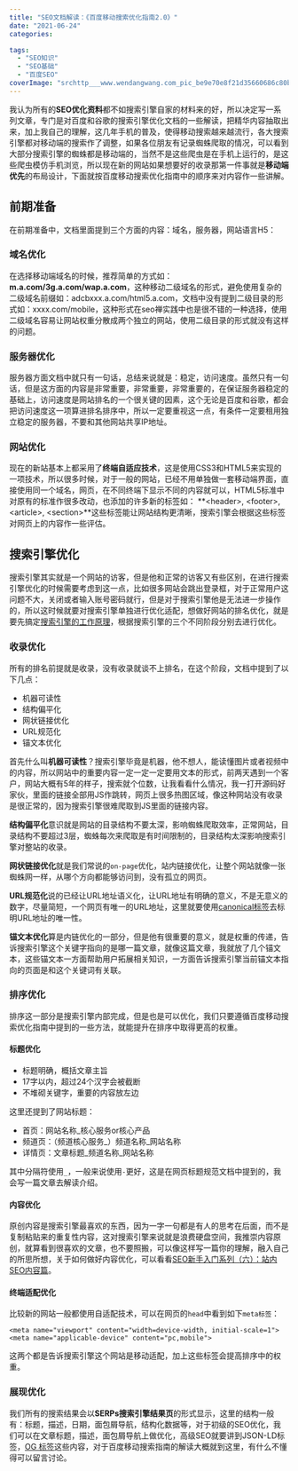 ```yaml
---
title: "SEO文档解读：《百度移动搜索优化指南2.0》"
date: "2021-06-24"
categories: 

tags: 
  - "SEO知识"
  - "SEO基础"
  - "百度SEO"
coverImage: "srchttp___www.wendangwang.com_pic_be9e70e8f21d35660686c80b_1-810-jpg_6-1080-0-0-1080.jpgreferhttp___www.wendangwang.jpeg"
---
```


我认为所有的**SEO优化资料**都不如搜索引擎自家的材料来的好，所以决定写一系列文章，专门是对百度和谷歌的搜索引擎优化文档的一些解读，把精华内容抽取出来，加上我自己的理解，这几年手机的普及，使得移动搜索越来越流行，各大搜索引擎都对移动端的搜索作了调整，如果各位朋友有记录蜘蛛爬取的情况，可以看到大部分搜索引擎的蜘蛛都是移动端的，当然不是这些爬虫是在手机上运行的，是这些爬虫模仿手机浏览，所以现在新的网站如果想要好的收录那第一件事就是**移动端优先**的布局设计，下面就按百度移动搜索优化指南中的顺序来对内容作一些讲解。

## 前期准备

在前期准备中，文档里面提到三个方面的内容：域名，服务器，网站语言H5：

### 域名优化

在选择移动端域名的时候，推荐简单的方式如：**m.a.com/3g.a.com/wap.a.com**，这种移动二级域名的形式，避免使用复杂的二级域名前缀如：adcbxxx.a.com/html5.a.com，文档中没有提到二级目录的形式如：xxxx.com/mobile，这种形式在seo禅实践中也是很不错的一种选择，使用二级域名容易让网站权重分散成两个独立的网站，使用二级目录的形式就没有这样的问题。

### 服务器优化

服务器方面文档中就只有一句话，总结来说就是：稳定，访问速度。虽然只有一句话，但是这方面的内容是非常重要，非常重要，非常重要的，在保证服务器稳定的基础上，访问速度是网站排名的一个很关键的因素，这个无论是百度和谷歌，都会把访问速度这一项算进排名排序中，所以一定要重视这一点，有条件一定要租用独立稳定的服务器，不要和其他网站共享IP地址。

### 网站优化

现在的新站基本上都采用了**终端自适应技术**，这是使用CSS3和HTML5来实现的一项技术，所以很多时候，对于一般的网站，已经不用单独做一套移动端界面，直接使用同一个域名，网页，在不同终端下显示不同的内容就可以，HTML5标准中对原有的标准作很多改动，也添加的许多新的标签如： **\<header>, \<footer>, \<article>, \<section>**这些标签能让网站结构更清晰，搜索引擎会根据这些标签对网页上的内容作一些评估。

## 搜索引擎优化

搜索引擎其实就是一个网站的访客，但是他和正常的访客又有些区别，在进行搜索引擎优化的时候需要考虑到这一点，比如很多网站会跳出登录框，对于正常用户这问题不大，关闭或者输入账号密码就行，但是对于搜索引擎他是无法进一步操作的，所以这时候就要对搜索引擎单独进行优化适配，想做好网站的排名优化，就是要先搞定[搜索引擎的工作原理](https://www.helloyu.top/seo/seo-tutorial-moz-serial-2021-search-engine-first.html)，根据搜索引擎的三个不同阶段分别去进行优化。

### 收录优化

所有的排名前提就是收录，没有收录就谈不上排名，在这个阶段，文档中提到了以下几点：

- 机器可读性
- 结构偏平化
- 网状链接优化
- URL规范化
- 锚文本优化

首先什么叫**机器可读性**？搜索引擎毕竟是机器，他不想人，能读懂图片或者视频中的内容，所以网站中的重要内容一定一定一定要用文本的形式，前两天遇到一个客户，网站大概有5年的样子，搜索就个位数，让我看看什么情况，我一打开源码好家伙，里面的链接全部用JS作跳转，网页上很多热图区域，像这种网站没有收录是很正常的，因为搜索引擎很难爬取到JS里面的链接内容。

**结构偏平化**意识就是网站的目录结构不要太深，影响蜘蛛爬取效率，正常网站，目录结构不要超过3层，蜘蛛每次来爬取是有时间限制的，目录结构太深影响搜索引擎对整站的收录。

**网状链接优化**就是我们常说的`on-page`优化，站内链接优化，让整个网站就像一张蜘蛛网一样，从哪个方向都能够访问到，没有孤立的网页。

**URL规范化**说的已经让URL地址语义化，让URL地址有明确的意义，不是无意义的数字，尽量简短，一个网页有唯一的URL地址，这里就要使用[canonical标签](https://www.helloyu.top/seo/seo-canonical.html)去标明URL地址的唯一性。

**锚文本优化**算是内链优化的一部分，但是他有很重要的意义，就是权重的传递，告诉搜索引擎这个关键字指向的是哪一篇文章，就像这篇文章，我就放了几个锚文本，这些锚文本一方面帮助用户拓展相关知识，一方面告诉搜索引擎当前锚文本指向的页面是和这个关键词有关联。

### 排序优化

排序这一部分是搜索引擎内部完成，但是也是可以优化，我们只要遵循百度移动搜索优化指南中提到的一些方法，就能提升在排序中取得更高的权重。

#### 标题优化

- 标题明确，概括文章主旨
- 17字以内，超过24个汉字会被截断
- 不堆砌关键字，重要的内容放左边

这里还提到了网站标题：

- 首页：网站名称\_核心服务or核心产品
- 频道页：（频道核心服务\_）频道名称\_网站名称
- 详情页：文章标题\_频道名称\_网站名称

其中分隔符使用`_`，一般来说使用`-`更好，这是在网页标题规范文档中提到的，我会写一篇文章去解读介绍。

#### 内容优化

原创内容是搜索引擎最喜欢的东西，因为一字一句都是有人的思考在后面，而不是复制粘贴来的重复性内容，这对搜索引擎来说就是浪费硬盘空间，我推崇内容原创，就算看到很喜欢的文章，也不要照搬，可以像这样写一篇你的理解，融入自己的所思所想，关于如何做好内容优化，可以看看[SEO新手入门系列（六）：站内SEO内容篇](https://www.helloyu.top/seo/seo-tutorial-moz-serial-2021-on-page-content.html)。

#### 终端适配优化

比较新的网站一般都使用自适配技术，可以在网页的`head`中看到如下`meta标签`：
```
<meta name="viewport" content="width=device-width, initial-scale=1">
<meta name="applicable-device" content="pc,mobile">
```
这两个都是告诉搜索引擎这个网站是移动适配，加上这些标签会提高排序中的权重。

### 展现优化

我们所有的搜索结果会以**SERPs搜索引擎结果页**的形式显示，这里的结构一般有：标题，描述，日期，面包屑导航，结构化数据等，对于初级的SEO优化，我们可以在文章标题，描述，面包屑导航上做优化，高级SEO就要讲到JSON-LD标签，[OG 标签](https://www.helloyu.top/seo/open-graph-tags.html)这些内容，对于百度移动搜索指南的解读大概就到这里，有什么不懂得可以留言讨论。
